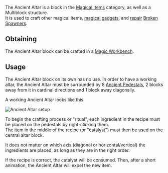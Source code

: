 The Ancient Altar is a block in the [Magical Items](https://github.com/TheBusyBiscuit/Slimefun4/wiki/Magical-Items) category, as well as a Multiblock structure.<br>
It is used to craft other magical items, [magical gadgets](https://github.com/TheBusyBiscuit/Slimefun4/wiki/Magical-Gadgets), and [repair](https://github.com/TheBusyBiscuit/Slimefun4/wiki/Repaired-Spawner) [Broken Spawners](https://github.com/TheBusyBiscuit/Slimefun4/wiki/Broken-Spawner).

## Obtaining
The Ancient Altar block can be crafted in a [Magic Workbench](https://github.com/TheBusyBiscuit/Slimefun4/wiki/Magic-Workbench).

## Usage
The Ancient Altar block on its own has no use. In order to have a working altar, the Ancient Altar must be surrounded by 8 [Ancient Pedestals](https://github.com/TheBusyBiscuit/Slimefun4/wiki/Ancient-Pedestal), 2 blocks away from it in cardinal directions and 1 block away diagonally.

A working Ancient Altar looks like this:

![Ancient Altar setup](https://raw.githubusercontent.com/TheBusyBiscuit/Slimefun4-Wiki/master/images/multiblock-ancient-altar.png)

To begin the crafting process or "ritual", each ingredient in the recipe must be placed on the pedestals by right-clicking them.<br>
The item in the middle of the recipe (or "catalyst") must then be used on the central altar block.

It does not matter on which axis (diagonal or horizontal/vertical) the ingredients are placed, as long as they are in the right order.

If the recipe is correct, the catalyst will be consumed. Then, after a short animation, the Ancient Altar will expel the new item.
